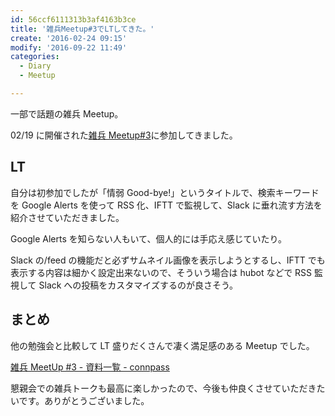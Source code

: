 ```yaml
---
id: 56ccf6111313b3af4163b3ce
title: '雑兵Meetup#3でLTしてきた。'
create: '2016-02-24 09:15'
modify: '2016-09-22 11:49'
categories:
  - Diary
  - Meetup

---
```


一部で話題の雑兵 Meetup。

02/19 に開催された[雑兵 Meetup#3](https://connpass.com/event/24420/)に参加してきました。

## LT

自分は初参加でしたが「情弱 Good-bye!」というタイトルで、検索キーワードを Google Alerts を使って RSS 化、IFTT で監視して、Slack に垂れ流す方法を紹介させていただきました。

<div style="max-width:500px">
<script async class="speakerdeck-embed" data-id="a80962f186aa49de9f2fbb2371a96787" data-ratio="1.33333333333333" src="//speakerdeck.com/assets/embed.js"></script>
</div>

<!-- more -->

Google Alerts を知らない人もいて、個人的には手応え感じていたり。

Slack の/feed の機能だと必ずサムネイル画像を表示しようとするし、IFTT でも表示する内容は細かく設定出来ないので、そういう場合は hubot などで RSS 監視して Slack への投稿をカスタマイズするのが良さそう。

## まとめ

他の勉強会と比較して LT 盛りだくさんで凄く満足感のある Meetup でした。

[雑兵 MeetUp #3 - 資料一覧 - connpass](https://connpass.com/event/24420/presentation/)

懇親会での雑兵トークも最高に楽しかったので、今後も仲良くさせていただきたいです。ありがとうございました。
